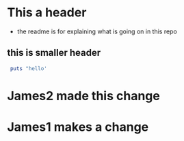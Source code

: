 # This a header

- the readme is for explaining what is going on in this repo

## this is smaller header

```ruby
 puts "hello'
```

# James2 made this change

# James1 makes a change
